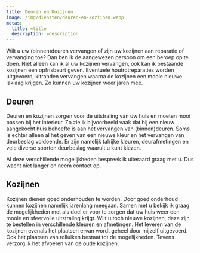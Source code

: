 ```yaml
---
title: Deuren en Kozijnen
image: /img/diensten/deuren-en-kozijnen.webp
metas:
  title: =title
  description: =description
---
```

Wilt u uw (binnen)deuren vervangen of zijn uw kozijnen aan reparatie of
vervanging toe? Dan ben ik de aangewezen persoon om een beroep op te doen. Niet
alleen kan ik al uw kozijnen vervangen, ook kan ik bestaande kozijnen een
opfrisbeurt geven. Eventuele houtrotreparaties worden uitgevoerd, kitranden
vervangen waarna de kozijnen een mooie nieuwe laklaag krijgen. Zo kunnen uw
kozijnen weer jaren mee.

## Deuren

Deuren en kozijnen zorgen voor de uitstraling van uw huis en moeten mooi passen
bij het interieur. Zo zie ik bijvoorbeeld vaak dat bij een nieuw aangekocht huis
behoefte is aan het vervangen van (binnen)deuren. Soms is echter alleen al het
geven van een nieuwe kleur en het vervangen van deurbeslag voldoende. Er zijn
namelijk talrijke kleuren, deurafmetingen en vele diverse soorten deurbeslag
waaruit u kunt kiezen.

Al deze verschillende mogelijkheden bespreek ik uiteraard graag met u. Dus wacht
niet langer en neem contact op.

## Kozijnen

Kozijnen dienen goed onderhouden te worden. Door goed onderhoud kunnen kozijnen
namelijk jarenlang meegaan. Samen met u bekijk ik graag de mogelijkheden met als
doel er voor te zorgen dat uw huis weer een mooie en sfeervolle uitstraling
krijgt. Wilt u toch nieuwe kozijnen, deze zijn te bestellen in verschillende
kleuren en afmetingen. Het leveren van de kozijnen evenals het plaatsen ervan
wordt geheel door mijzelf uitgevoerd. Ook het plaatsen van rolluiken bestaat tot
de mogelijkheden. Tevens verzorg ik het afvoeren van de oude kozijnen.
